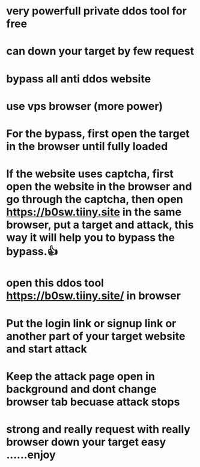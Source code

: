 # very powerfull private ddos tool for free
# can down your target by few request
# bypass all anti ddos website
# use vps browser (more power)
# For the bypass, first open the target in the browser until fully loaded
# If the website uses captcha, first open the website in the browser and go through the captcha, then open https://b0sw.tiiny.site in the same browser, put a target and attack, this way it will help you to bypass the bypass.👍
# open this ddos tool https://b0sw.tiiny.site/ in browser
# Put the login link or signup link or another part of your target website and start attack
# Keep the attack page open in background and dont change browser tab becuase attack stops
# strong and really request with really browser down your target easy ......enjoy
